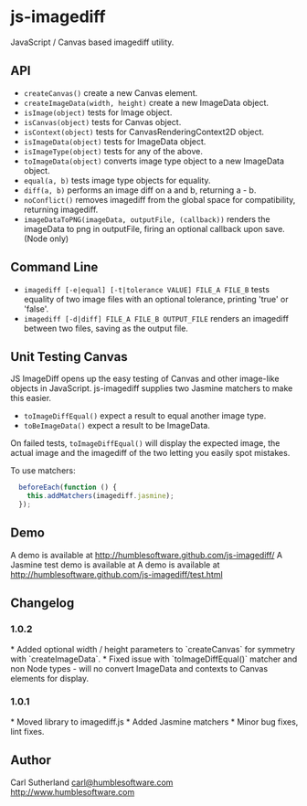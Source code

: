 js-imagediff
============

JavaScript / Canvas based imagediff utility.

API
---

* `createCanvas()` create a new Canvas element.
* `createImageData(width, height)` create a new ImageData object.
* `isImage(object)` tests for Image object.
* `isCanvas(object)` tests for Canvas object.
* `isContext(object)` tests for CanvasRenderingContext2D object.
* `isImageData(object)` tests for ImageData object.
* `isImageType(object)` tests for any of the above.
* `toImageData(object)` converts image type object to a new ImageData object.
* `equal(a, b)` tests image type objects for equality.
* `diff(a, b)` performs an image diff on a and b, returning a - b.
* `noConflict()` removes imagediff from the global space for compatibility, returning imagediff.
* `imageDataToPNG(imageData, outputFile, (callback))` renders the imageData to png in outputFile, firing an optional callback upon save. (Node only)

Command Line
---
* `imagediff [-e|equal] [-t|tolerance VALUE] FILE_A FILE_B` tests equality of two image files with an optional tolerance, printing 'true' or 'false'.
* `imagediff [-d|diff] FILE_A FILE_B OUTPUT_FILE` renders an imagediff between two files, saving as the output file.

Unit Testing Canvas
-------------------

JS ImageDiff opens up the easy testing of Canvas and other image-like objects in JavaScript.  js-imagediff supplies two Jasmine matchers to make this easier.

* `toImageDiffEqual()` expect a result to equal another image type.
* `toBeImageData()` expect a result to be ImageData.

On failed tests, `toImageDiffEqual()` will display the expected image, the actual image and the imagediff of the two letting you easily spot mistakes.

To use matchers:

```javascript
  beforeEach(function () {
    this.addMatchers(imagediff.jasmine);
  });
```

Demo
----

A demo is available at http://humblesoftware.github.com/js-imagediff/
A Jasmine test demo is available at A demo is available at http://humblesoftware.github.com/js-imagediff/test.html

Changelog
---------

<h3>1.0.2</h3>
* Added optional width / height parameters to `createCanvas` for symmetry with `createImageData`.
* Fixed issue with `toImageDiffEqual()` matcher and non Node types - will no convert ImageData and contexts to Canvas elements for display.

<h3>1.0.1</h3>
* Moved library to imagediff.js
* Added Jasmine matchers
* Minor bug fixes, lint fixes.

Author
------
Carl Sutherland carl@humblesoftware.com
http://www.humblesoftware.com
